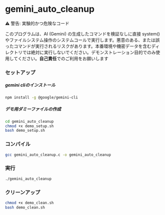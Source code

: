 # gemini_auto_cleanup

⚠️ 警告: 実験的かつ危険なコード

このプログラムは、AI (Gemini) の生成したコマンドを検証なしに直接 system() やファイルシステム操作のシステムコールで実行します。悪意のある、または誤ったコマンドが実行されるリスクがあります。本番環境や機密データを含むディレクトリでは絶対に実行しないでください。デモンストレーション目的でのみ使用してください。**自己責任**でのご利用をお願いします

### セットアップ

##### gemini cliのインストール

   ```bash
   npm install -g @google/gemini-cli
   ```

##### デモ用ダミーファイルの作成

   ```bash
   cd gemini_auto_cleanup
   chmod +x demo_setup.sh
   bash demo_setup.sh
   ```

### コンパイル

   ```bash
   gcc gemini_auto_cleanup.c -o gemini_auto_cleanup
   ```
### 実行

   ```bash
   ./gemini_auto_cleanup
   ```
### クリーンアップ

   ```bash
   chmod +x demo_clean.sh
   bash demo_clean.sh
   ```
